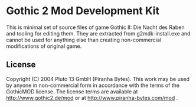 # Gothic 2 Mod Development Kit

This is minimal set of source files of game Gothic II: Die Nacht des Raben and tooling for editing them.
They are extracted from g2mdk-install.exe and cannot be used for anything else than creating non-commercial modifications of original game.

## License
Copyright (C) 2004 Pluto 13 GmbH (Piranha Bytes). 
This work may be used by anyone in non-commercial form in 
accordance with the terms of the GothicMOD license. 
The license terms are available at http://www.gothic2.de/mod 
or at http://www.piranha-bytes.com/mod .
